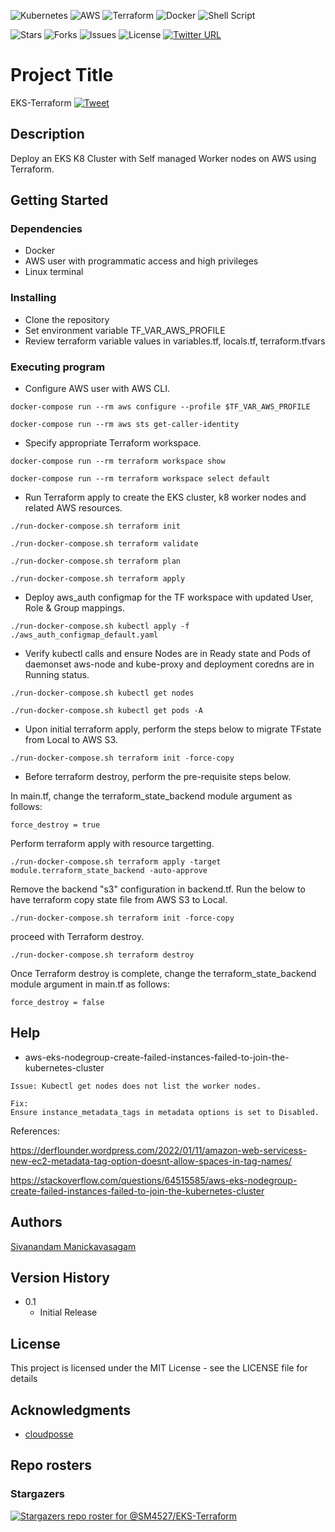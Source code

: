 <p align="center">

![Kubernetes](https://img.shields.io/badge/kubernetes-%23326ce5.svg?style=for-the-badge&logo=kubernetes&logoColor=white) ![AWS](https://img.shields.io/badge/AWS-%23FF9900.svg?style=for-the-badge&logo=amazon-aws&logoColor=white) ![Terraform](https://img.shields.io/badge/terraform-%235835CC.svg?style=for-the-badge&logo=terraform&logoColor=white) ![Docker](https://img.shields.io/badge/docker-%230db7ed.svg?style=for-the-badge&logo=docker&logoColor=white) ![Shell Script](https://img.shields.io/badge/shell_script-%23121011.svg?style=for-the-badge&logo=gnu-bash&logoColor=white)

![Stars](https://img.shields.io/github/stars/SM4527/EKS-Terraform?style=for-the-badge) ![Forks](https://img.shields.io/github/forks/SM4527/EKS-Terraform?style=for-the-badge) ![Issues](https://img.shields.io/github/issues/SM4527/EKS-Terraform?style=for-the-badge) ![License](https://img.shields.io/github/license/SM4527/EKS-Terraform?style=for-the-badge) [![Twitter URL](https://img.shields.io/twitter/url/https/twitter.com/Tamizhan99.svg?style=for-the-badge&label=Follow%20%40Tamizhan99)](https://twitter.com/Tamizhan99) 

</p>

# Project Title

EKS-Terraform [![Tweet](https://img.shields.io/twitter/url/http/shields.io.svg?style=social)](https://twitter.com/intent/tweet?text=EKS%20-%20Terraform&url=https://github.com/SM4527/EKS-Terraform)

## Description

Deploy an EKS K8 Cluster with Self managed Worker nodes on AWS using Terraform.

## Getting Started

### Dependencies

* Docker
* AWS user with programmatic access and high privileges 
* Linux terminal

### Installing

* Clone the repository
* Set environment variable TF_VAR_AWS_PROFILE
* Review terraform variable values in variables.tf, locals.tf, terraform.tfvars

### Executing program

* Configure AWS user with AWS CLI.

```
docker-compose run --rm aws configure --profile $TF_VAR_AWS_PROFILE

docker-compose run --rm aws sts get-caller-identity
```

* Specify appropriate Terraform workspace.

```
docker-compose run --rm terraform workspace show

docker-compose run --rm terraform workspace select default
```

* Run Terraform apply to create the EKS cluster, k8 worker nodes and related AWS resources.

```
./run-docker-compose.sh terraform init

./run-docker-compose.sh terraform validate

./run-docker-compose.sh terraform plan

./run-docker-compose.sh terraform apply
```

* Deploy aws_auth configmap for the TF workspace with updated User, Role & Group mappings.

```
./run-docker-compose.sh kubectl apply -f ./aws_auth_configmap_default.yaml
```

* Verify kubectl calls and ensure Nodes are in Ready state and Pods of daemonset aws-node and kube-proxy and deployment coredns are in Running status.

```
./run-docker-compose.sh kubectl get nodes

./run-docker-compose.sh kubectl get pods -A
```

* Upon initial terraform apply, perform the steps below to migrate TFstate from Local to AWS S3.

```
./run-docker-compose.sh terraform init -force-copy
```

* Before terraform destroy, perform the pre-requisite steps below.

In main.tf, change the terraform_state_backend module argument as follows:
```
force_destroy = true
```

Perform terraform apply with resource targetting.
```
./run-docker-compose.sh terraform apply -target module.terraform_state_backend -auto-approve
```

Remove the backend "s3" configuration in backend.tf. Run the below to have terraform copy state file from AWS S3 to Local.
```
./run-docker-compose.sh terraform init -force-copy
```

proceed with Terraform destroy.
```
./run-docker-compose.sh terraform destroy
```

Once Terraform destroy is complete, change the terraform_state_backend module argument in main.tf as follows:
```
force_destroy = false
```

## Help

* aws-eks-nodegroup-create-failed-instances-failed-to-join-the-kubernetes-cluster

```
Issue: Kubectl get nodes does not list the worker nodes.

Fix:
Ensure instance_metadata_tags in metadata options is set to Disabled.
```

References:

https://derflounder.wordpress.com/2022/01/11/amazon-web-servicess-new-ec2-metadata-tag-option-doesnt-allow-spaces-in-tag-names/

https://stackoverflow.com/questions/64515585/aws-eks-nodegroup-create-failed-instances-failed-to-join-the-kubernetes-cluster

## Authors

[Sivanandam Manickavasagam](https://www.linkedin.com/in/sivanandammanickavasagam)

## Version History

* 0.1
    * Initial Release

## License

This project is licensed under the MIT License - see the LICENSE file for details

## Acknowledgments

* [cloudposse](https://github.com/cloudposse/terraform-aws-s3-bucket)

## Repo rosters

### Stargazers

[![Stargazers repo roster for @SM4527/EKS-Terraform](https://reporoster.com/stars/dark/SM4527/EKS-Terraform)](https://github.com/SM4527/EKS-Terraform/stargazers)
